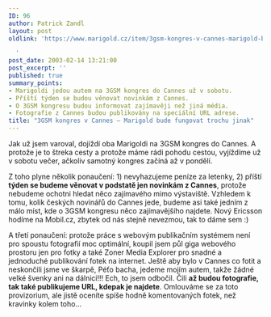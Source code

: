 ```yaml
---
ID: 96
author: Patrick Zandl
layout: post
oldlink: 'https://www.marigold.cz/item/3gsm-kongres-v-cannes-marigold-bude-fungovat-trochu-jinak

  '
post_date: 2003-02-14 13:21:00
post_excerpt: ''
published: true
summary_points:
- Marigoldi jedou autem na 3GSM kongres do Cannes už v sobotu.
- Příští týden se budou věnovat novinkám z Cannes.
- O 3GSM kongresu budou informovat zajímavěji než jiná média.
- Fotografie z Cannes budou publikovány na speciální URL adrese.
title: "3GSM kongres v Cannes – Marigold bude fungovat trochu jinak"
---
```


<p>
Jak už jsem varoval, dojíždí oba Marigoldi na 3GSM kongres do Cannes. A protože je to štreka cesty a protože máme rádi pohodu cestou, vyjíždíme už v sobotu večer, ačkoliv samotný kongres začíná až v pondělí. </p>

<p>
Z toho plyne několik ponaučení: 1) nevyhazujeme peníze za letenky, 2) příští <STRONG>týden se budeme věnovat v podstatě jen novinkám z Cannes</STRONG>, protože nebudeme ochotni hledat něco zajímavého mimo výstaviště. Vzhledem k tomu, kolik českých novinářů do Cannes jede, budeme asi také jedním z málo míst, kde o 3GSM kongresu něco zajímavějšího najdete. Nový Ericsson hodíme na Mobil.cz, zbytek od nás stejně nevezmou, tak to dáme sem :)</p>

<p>
A třetí ponaučení: protože práce s webovým publikačním systémem není pro spoustu fotografií moc optimální, koupil jsem půl giga webového prostoru jen pro fotky a také Zoner Media Explorer pro snadné a jednoduché publikování fotek na internet. Ještě aby bylo v Cannes co fotit a neskončili jsme ve škarpě, Péťo bacha, jedeme mojím autem, takže žádné velké švenky ani na dálnici!!! Ech, to jsem odbočil. Čili <STRONG>až budou fotografie, tak také publikujeme URL, kdepak je najdete</STRONG>. Omlouváme se za toto provizorium, ale jistě oceníte spíše hodně komentovaných fotek, než kravinky kolem toho...</p>